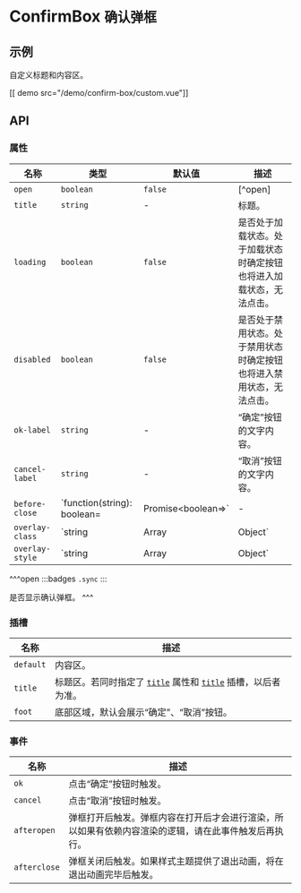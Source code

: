 # ConfirmBox <small>确认弹框</small>

## 示例

自定义标题和内容区。

[[ demo src="/demo/confirm-box/custom.vue"]]

## API

### 属性

| 名称 | 类型 | 默认值 | 描述 |
| --- | --- | --- | --- |
| ``open`` | `boolean` | `false` | [^open] |
| ``title`` | `string` | - | 标题。 |
| ``loading`` | `boolean` | `false` | 是否处于加载状态。处于加载状态时确定按钮也将进入加载状态，无法点击。 |
| ``disabled`` | `boolean` | `false` | 是否处于禁用状态。处于禁用状态时确定按钮也将进入禁用状态，无法点击。 |
| ``ok-label`` | `string` | - | “确定”按钮的文字内容。 |
| ``cancel-label`` | `string` | - | “取消”按钮的文字内容。 |
| ``before-close`` | `function(string): boolean=|Promise<boolean=>` | - | 在将触发关闭的操作发生后执行，参考 [`Dialog`](./dialog) 组件的 [`before-close`](./dialog#props-before-close) 属性。 |
| ``overlay-class`` | `string | Array | Object` | - | 参考 [`Overlay`](./overlay) 组件的 [`overlay-class`](./overlay#props-overlay-class) 属性。 |
| ``overlay-style`` | `string | Array | Object` | - | 参考 [`Overlay`](./overlay) 组件的 [`overlay-style`](./overlay#props-overlay-style) 属性。 |

^^^open
:::badges
`.sync`
:::

是否显示确认弹框。
^^^

### 插槽

| 名称 | 描述 |
| -- | -- |
| ``default`` | 内容区。 |
| ``title`` | 标题区。若同时指定了 [`title`](#props-title) 属性和 [`title`](#slots-title) 插槽，以后者为准。 |
| ``foot`` | 底部区域，默认会展示“确定”、“取消”按钮。 |

### 事件

| 名称 | 描述 |
| -- | -- |
| ``ok`` | 点击“确定”按钮时触发。 |
| ``cancel`` | 点击“取消”按钮时触发。 |
| ``afteropen`` | 弹框打开后触发。弹框内容在打开后才会进行渲染，所以如果有依赖内容渲染的逻辑，请在此事件触发后再执行。 |
| ``afterclose`` | 弹框关闭后触发。如果样式主题提供了退出动画，将在退出动画完毕后触发。 |
